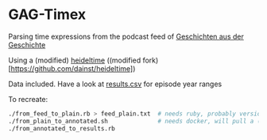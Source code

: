 
# GAG-Timex

Parsing time expressions from the podcast feed of [Geschichten aus der Geschichte](https://geschichte.fm)

Using a (modified) [heideltime](https://github.com/HeidelTime/heideltime) ((modified fork)[https://github.com/dainst/heideltime])

Data included. Have a look at [results.csv](results.csv) for episode year ranges

To recreate:

```sh
./from_feed_to_plain.rb > feed_plain.txt  # needs ruby, probably version 3+
./from_plain_to_annotated.sh              # needs docker, will pull a (bigger) image for heideltime
./from_annotated_to_results.rb
```
